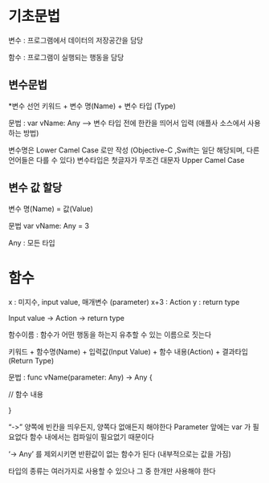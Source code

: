 # 기초문법

변수 : 프로그램에서 데이터의 저장공간을 담당

함수 : 프로그램이 실행되는 행동을 담당

## 변수문법

*변수 선언
키워드 + 변수 명(Name) + 변수 타입 (Type)

문법 : var vName: Any 
—> 변수 타입 전에 한칸을 띄어서 입력 (애플사 소스에서 사용하는 방법)

변수명은 Lower Camel Case 로만 작성 (Objective-C ,Swift는 일단 해당되며, 다른 언어들은 다를 수 있다)
변수타입은 첫글자가 무조건 대문자 Upper Camel Case

## 변수 값 할당

변수 명(Name)  = 값(Value)

문법 var vName: Any = 3

Any : 모든 타입

# 함수

x : 미지수, input value, 매개변수 (parameter)
x+3 :  Action
y : return type

Input value -> Action -> return type

함수이름 : 함수가 어떤 행동을 하는지 유추할 수 있는 이름으로 짓는다

키워드 + 함수명(Name) + 입력값(Input Value) + 함수 내용(Action) + 결과타입 (Return Type)

문법 : func vName(parameter: Any) -> Any
{

// 함수 내용
 
   } 

“->” 양쪽에 빈칸을 띄우든지, 양쪽다 없애든지 해야한다
Parameter 앞에는 var 가 필요없다 함수 내에서는 컴파일이 필요없기 때문이다

‘-> Any’ 를 제외시키면 반환값이 없는 함수가 된다 (내부적으로는 값을 가짐)

타입의 종류는 여러가지로 사용할 수 있으나 그 중 한개만 사용해야 한다
